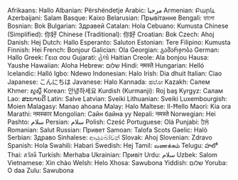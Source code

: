 Afrikaans: Hallo
Albanian: Përshëndetje
Arabic: مرحبا
Armenian: Բարև
Azerbaijani: Salam
Basque: Kaixo
Belarusian: Прывітанне
Bengali: হ্যালো
Bosnian: Bok
Bulgarian: Здравей
Catalan: Hola
Cebuano: Kumusta
Chinese (Simplified): 你好
Chinese (Traditional): 你好
Croatian: Bok
Czech: Ahoj
Danish: Hej
Dutch: Hallo
Esperanto: Saluton
Estonian: Tere
Filipino: Kumusta
Finnish: Hei
French: Bonjour
Galician: Ola
Georgian: გამარჯობა
German: Hallo
Greek: Γεια σου
Gujarati: હેલો
Haitian Creole: Ala bonjou
Hausa: Yaushe
Hawaiian: Aloha
Hebrew: שלום
Hindi: नमस्ते
Hungarian: Helló
Icelandic: Halló
Igbo: Ndewo
Indonesian: Halo
Irish: Dia dhuit
Italian: Ciao
Japanese: こんにちは
Javanese: Halo
Kannada: ಹಲೋ
Kazakh: Сәлем
Khmer: សួស្តី
Korean: 안녕하세요
Kurdish (Kurmanji): Roj baş
Kyrgyz: Салам
Lao: ສະບາຍດີ
Latin: Salve
Latvian: Sveiki
Lithuanian: Sveiki
Luxembourgish: Moien
Malagasy: Manao ahoana
Malay: Halo
Maltese: Il-Ħello
Maori: Kia ora
Marathi: नमस्कार
Mongolian: Сайн байна уу
Nepali: नमस्ते
Norwegian: Hei
Pashto: سلام
Persian: سلام
Polish: Cześć
Portuguese: Olá
Punjabi: ਹੈਲੋ
Romanian: Salut
Russian: Привет
Samoan: Talofa
Scots Gaelic: Halò
Serbian: Здраво
Sinhalese: ආයුබෝවන්
Slovak: Ahoj
Slovenian: Zdravo
Spanish: Hola
Swahili: Habari
Swedish: Hej
Tamil: வணக்கம்
Telugu: హలో
Thai: สวัสดี
Turkish: Merhaba
Ukrainian: Привіт
Urdu: سلام
Uzbek: Salom
Vietnamese: Xin chào
Welsh: Helo
Xhosa: Sawubona
Yiddish: שלום
Yoruba: O daa
Zulu: Sawubona
